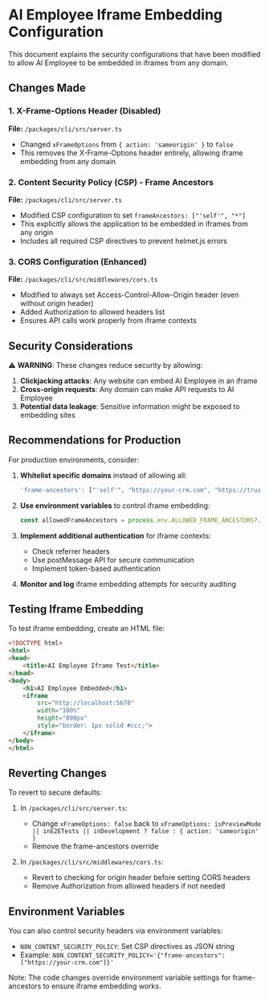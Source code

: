 # AI Employee Iframe Embedding Configuration

This document explains the security configurations that have been modified to allow AI Employee to be embedded in iframes from any domain.

## Changes Made

### 1. X-Frame-Options Header (Disabled)
**File:** `/packages/cli/src/server.ts`
- Changed `xFrameOptions` from `{ action: 'sameorigin' }` to `false`
- This removes the X-Frame-Options header entirely, allowing iframe embedding from any domain

### 2. Content Security Policy (CSP) - Frame Ancestors
**File:** `/packages/cli/src/server.ts`
- Modified CSP configuration to set `frameAncestors: ["'self'", "*"]`
- This explicitly allows the application to be embedded in iframes from any origin
- Includes all required CSP directives to prevent helmet.js errors

### 3. CORS Configuration (Enhanced)
**File:** `/packages/cli/src/middlewares/cors.ts`
- Modified to always set Access-Control-Allow-Origin header (even without origin header)
- Added Authorization to allowed headers list
- Ensures API calls work properly from iframe contexts

## Security Considerations

⚠️ **WARNING**: These changes reduce security by allowing:
1. **Clickjacking attacks**: Any website can embed AI Employee in an iframe
2. **Cross-origin requests**: Any domain can make API requests to AI Employee
3. **Potential data leakage**: Sensitive information might be exposed to embedding sites

## Recommendations for Production

For production environments, consider:

1. **Whitelist specific domains** instead of allowing all:
   ```javascript
   'frame-ancestors': ["'self'", "https://your-crm.com", "https://trusted-domain.com"]
   ```

2. **Use environment variables** to control iframe embedding:
   ```javascript
   const allowedFrameAncestors = process.env.ALLOWED_FRAME_ANCESTORS?.split(',') || ["'self'"];
   ```

3. **Implement additional authentication** for iframe contexts:
   - Check referrer headers
   - Use postMessage API for secure communication
   - Implement token-based authentication

4. **Monitor and log** iframe embedding attempts for security auditing

## Testing Iframe Embedding

To test iframe embedding, create an HTML file:

```html
<!DOCTYPE html>
<html>
<head>
    <title>AI Employee Iframe Test</title>
</head>
<body>
    <h1>AI Employee Embedded</h1>
    <iframe 
        src="http://localhost:5678" 
        width="100%" 
        height="800px"
        style="border: 1px solid #ccc;">
    </iframe>
</body>
</html>
```

## Reverting Changes

To revert to secure defaults:

1. In `/packages/cli/src/server.ts`:
   - Change `xFrameOptions: false` back to `xFrameOptions: isPreviewMode || inE2ETests || inDevelopment ? false : { action: 'sameorigin' }`
   - Remove the frame-ancestors override

2. In `/packages/cli/src/middlewares/cors.ts`:
   - Revert to checking for origin header before setting CORS headers
   - Remove Authorization from allowed headers if not needed

## Environment Variables

You can also control security headers via environment variables:

- `N8N_CONTENT_SECURITY_POLICY`: Set CSP directives as JSON string
- Example: `N8N_CONTENT_SECURITY_POLICY='{"frame-ancestors":["https://your-crm.com"]}'`

Note: The code changes override environment variable settings for frame-ancestors to ensure iframe embedding works.